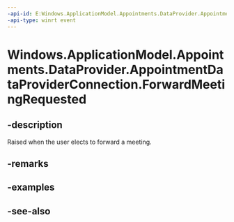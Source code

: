 ```yaml
---
-api-id: E:Windows.ApplicationModel.Appointments.DataProvider.AppointmentDataProviderConnection.ForwardMeetingRequested
-api-type: winrt event
---
```


<!-- Event syntax
public event Windows.Foundation.TypedEventHandler ForwardMeetingRequested<Windows.ApplicationModel.Appointments.DataProvider.AppointmentDataProviderConnection,  Windows.ApplicationModel.Appointments.DataProvider.AppointmentCalendarForwardMeetingRequestEventArgs>
-->

# Windows.ApplicationModel.Appointments.DataProvider.AppointmentDataProviderConnection.ForwardMeetingRequested

## -description
Raised when the user elects to forward a meeting.

## -remarks

## -examples

## -see-also
